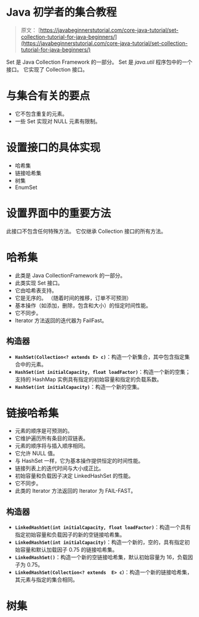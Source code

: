 # Java 初学者的集合教程

> 原文： [https://javabeginnerstutorial.com/core-java-tutorial/set-collection-tutorial-for-java-beginners/](https://javabeginnerstutorial.com/core-java-tutorial/set-collection-tutorial-for-java-beginners/)

Set 是 Java Collection Framework 的一部分。 Set 是 *java.util* 程序包中的一个接口。 它实现了 Collection 接口。

# 与集合有关的要点

*   它不包含重复的元素。
*   一些 Set 实现对 NULL 元素有限制。

# 设置接口的具体实现

*   哈希集
*   链接哈希集
*   树集
*   EnumSet

# 设置界面中的重要方法

此接口不包含任何特殊方法。 它仅继承 Collection 接口的所有方法。

# 哈希集

*   此类是 Java CollectionFramework 的一部分。
*   此类实现 Set 接口。
*   它由哈希表支持。
*   它是无序的。 （随着时间的推移，订单不可预测）
*   基本操作（如添加，删除，包含和大小）的恒定时间性能。
*   它不同步。
*   Iterator 方法返回的迭代器为 FailFast。

## 构造器

*   **`HashSet(Collection<? extends E> c)`**：构造一个新集合，其中包含指定集合中的元素。
*   **`HashSet(int initialCapacity, float loadFactor)`**：构造一个新的空集； 支持的 HashMap 实例具有指定的初始容量和指定的负载系数。
*   **`HashSet(int initialCapacity)`**：构造一个新的空集。

# 链接哈希集

*   元素的顺序是可预测的。
*   它维护遍历所有条目的双链表。
*   元素的顺序将与插入顺序相同。
*   它允许 NULL 值。
*   与 HashSet 一样，它为基本操作提供恒定的时间性能。
*   链接列表上的迭代时间与大小成正比。
*   初始容量和负载因子决定 LinkedHashSet 的性能。
*   它不同步。
*   此类的 Iterator 方法返回的 Iterator 为 FAIL-FAST。

## 构造器

*   **`LinkedHashSet(int initialCapacity, float loadFactor)`**：构造一个具有指定初始容量和负载因子的新的空链接哈希集。
*   **`LinkedHashSet(int initialCapacity)`**：构造一个新的，空的，具有指定初始容量和默认加载因子 0.75 的链接哈希集。
*   **`LinkedHashSet()`**：构造一个新的空链接哈希集，默认初始容量为 16，负载因子为 0.75。
*   **`LinkedHashSet(Collection<? extends  E> c）`**：构造一个新的链接哈希集，其元素与指定的集合相同。

# 树集